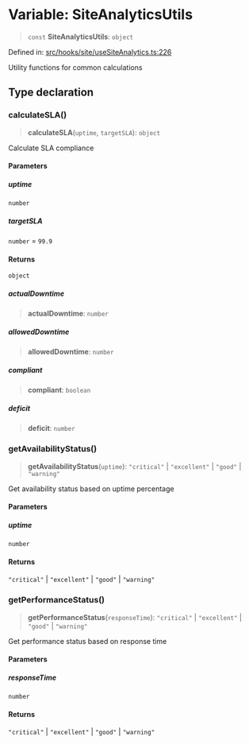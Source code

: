 # Variable: SiteAnalyticsUtils

> `const` **SiteAnalyticsUtils**: `object`

Defined in: [src/hooks/site/useSiteAnalytics.ts:226](https://github.com/Nick2bad4u/Uptime-Watcher/blob/2a45eeb1723f8f7089001af2c92aa07d82dfe7e4/src/hooks/site/useSiteAnalytics.ts#L226)

Utility functions for common calculations

## Type declaration

### calculateSLA()

> **calculateSLA**(`uptime`, `targetSLA`): `object`

Calculate SLA compliance

#### Parameters

##### uptime

`number`

##### targetSLA

`number` = `99.9`

#### Returns

`object`

##### actualDowntime

> **actualDowntime**: `number`

##### allowedDowntime

> **allowedDowntime**: `number`

##### compliant

> **compliant**: `boolean`

##### deficit

> **deficit**: `number`

### getAvailabilityStatus()

> **getAvailabilityStatus**(`uptime`): `"critical"` \| `"excellent"` \| `"good"` \| `"warning"`

Get availability status based on uptime percentage

#### Parameters

##### uptime

`number`

#### Returns

`"critical"` \| `"excellent"` \| `"good"` \| `"warning"`

### getPerformanceStatus()

> **getPerformanceStatus**(`responseTime`): `"critical"` \| `"excellent"` \| `"good"` \| `"warning"`

Get performance status based on response time

#### Parameters

##### responseTime

`number`

#### Returns

`"critical"` \| `"excellent"` \| `"good"` \| `"warning"`
